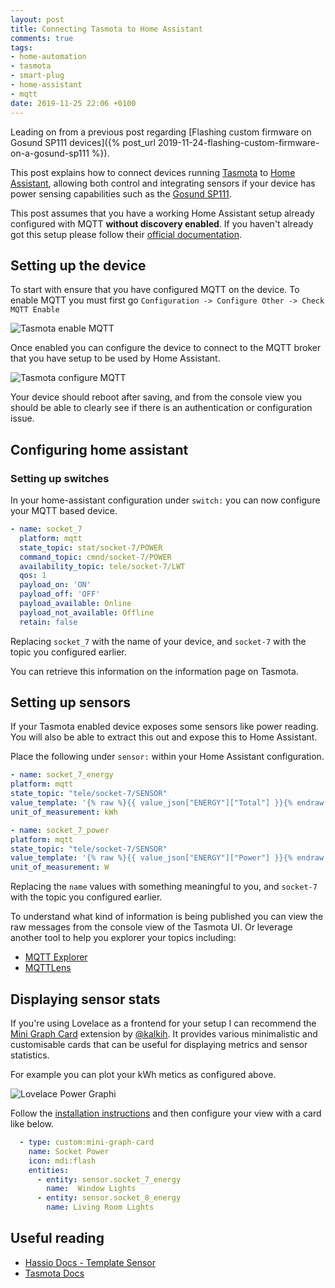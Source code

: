```yaml
---
layout: post
title: Connecting Tasmota to Home Assistant
comments: true
tags:
- home-automation
- tasmota
- smart-plug
- home-assistant
- mqtt
date: 2019-11-25 22:06 +0100
---
```

Leading on from a previous post regarding [Flashing custom firmware on Gosund SP111 devices]({% post_url 2019-11-24-flashing-custom-firmware-on-a-gosund-sp111 %}).

This post explains how to connect devices running [Tasmota][3] to [Home Assistant][1], allowing both control and integrating sensors if your device has power sensing capabilities such as the [Gosund SP111][0].

This post assumes that you have a working Home Assistant setup already configured with MQTT __without discovery enabled__. If you haven't already got this setup please follow their [official documentation][2].

## Setting up the device

To start with ensure that you have configured MQTT on the device. To enable MQTT you must first go `Configuration -> Configure Other -> Check MQTT Enable`

![Tasmota enable MQTT](/assets/img/posts/tasmota-enable-mqtt.png)

Once enabled you can configure the device to connect to the MQTT broker that you have setup to be used by Home Assistant.

![Tasmota configure MQTT](/assets/img/posts/tasmota-mqtt.png)

Your device should reboot after saving, and from the console view you should be able to clearly see if there is an authentication or configuration issue.

## Configuring home assistant

### Setting up switches

In your home-assistant configuration under `switch:` you can now configure your MQTT based device.

```yaml
- name: socket_7
  platform: mqtt
  state_topic: stat/socket-7/POWER
  command_topic: cmnd/socket-7/POWER
  availability_topic: tele/socket-7/LWT
  qos: 1
  payload_on: 'ON'
  payload_off: 'OFF'
  payload_available: Online
  payload_not_available: Offline
  retain: false

```

Replacing `socket_7` with the name of your device, and `socket-7` with the topic you configured earlier.

You can retrieve this information on the information page on Tasmota.

## Setting up sensors

If your Tasmota enabled device exposes some sensors like power reading. You will also be able to extract this out and expose this to Home Assistant.

Place the following under `sensor:` within your Home Assistant configuration.

```yaml
- name: socket_7_energy
platform: mqtt
state_topic: "tele/socket-7/SENSOR"
value_template: '{% raw %}{{ value_json["ENERGY"]["Total"] }}{% endraw %}'
unit_of_measurement: kWh

- name: socket_7_power
platform: mqtt
state_topic: "tele/socket-7/SENSOR"
value_template: '{% raw %}{{ value_json["ENERGY"]["Power"] }}{% endraw %}'
unit_of_measurement: W
```

Replacing the `name` values with something meaningful to you, and `socket-7` with the topic you configured earlier.

To understand what kind of information is being published you can view the raw messages from the console view of the Tasmota UI. Or leverage another tool to help you explorer your topics including:

- [MQTT Explorer][4]
- [MQTTLens][6]

## Displaying sensor stats

If you're using Lovelace as a frontend for your setup I can recommend the [Mini Graph Card][8] extension by [@kalkih][9]. It provides various minimalistic and customisable cards that can be useful for displaying metrics and sensor statistics. 

For example you can plot your kWh metics as configured above.

![Lovelace Power Graphi](/assets/img/posts/ha-lovelace-power-graph.png)

Follow the [installation instructions][10] and then configure your view with a card like below.

```yaml
  - type: custom:mini-graph-card
    name: Socket Power
    icon: mdi:flash
    entities: 
      - entity: sensor.socket_7_energy
        name:  Window Lights
      - entity: sensor.socket_8_energy
        name: Living Room Lights
```

## Useful reading

- [Hassio Docs - Template Sensor][5]
- [Tasmota Docs][7]

[0]: https://affiliate.malachisoord.com/t/940fc6b7-d20a-46d7-b6bb-2f6bdcaaed7b
[1]: https://www.home-assistant.io/
[2]: https://www.home-assistant.io/docs/mqtt/
[3]: https://github.com/arendst/Tasmota/
[4]: http://mqtt-explorer.com/
[5]: https://www.home-assistant.io/integrations/template/
[6]: https://chrome.google.com/webstore/detail/mqttlens/hemojaaeigabkbcookmlgmdigohjobjm?hl=en
[7]: https://tasmota.github.io/docs/#/Home
[8]: https://github.com/kalkih/mini-graph-card
[9]: https://github.com/kalkih
[10]: https://github.com/kalkih/mini-graph-card#install
